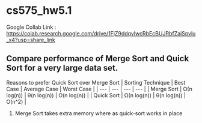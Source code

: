# cs575_hw5.1
Google Collab Link : https://colab.research.google.com/drive/1FjZ9ddqvlwcRbEcBUJRbfZaiSpvlu_x4?usp=share_link
## Compare performance of Merge Sort and Quick Sort for a very large data set.
Reasons to prefer Quick Sort over Merge Sort
| Sorting Technique | Best Case | Average Case | Worst Case |
| --- | --- | --- | --- |
| Merge Sort | Ω(n log(n)) | θ(n log(n))	 | O(n log(n)) |
| Quick Sort | Ω(n log(n)) | θ(n log(n))	 | O(n^2) |

1. Merge Sort takes extra memory where as quick-sort works in place
